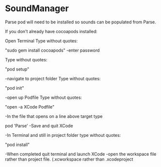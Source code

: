 # SoundManager
Parse pod will need to be installed so sounds can be populated from Parse.

If you don't already have cocoapods installed:

Open Terminal
Type without quotes:

"sudo gem install cocoapods"
-enter password

Type without quotes:

"pod setup"

-navigate to project folder
Type without quotes:

"pod init"

-open up Podfile
Type without quotes:

"open -a XCode Podfile"

-In the file that opens on a line above target type

pod 'Parse'
-Save and quit XCode

-In Terminal and still in project folder type without quotes:

"pod install"

-When completed quit terminal and launch XCode
-open the workspace file rather than project file. (.xcworkspace rather than .xcodeproject
